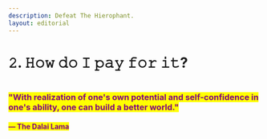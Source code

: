 ```yaml
---
description: Defeat The Hierophant.
layout: editorial
---
```


# 𝟸. 𝙷𝚘𝚠 𝚍𝚘 𝙸 𝚙𝚊𝚢 𝚏𝚘𝚛 𝚒𝚝?

<figure><img src="../../../../../../.gitbook/assets/pexels-btgl-♡-17558823.jpg" alt=""><figcaption></figcaption></figure>

### <mark style="color:purple;">"With realization of one's own potential and self-confidence in one's ability, one can build a better world."</mark>&#x20;

#### <mark style="color:purple;">― The Dalai Lama</mark>
